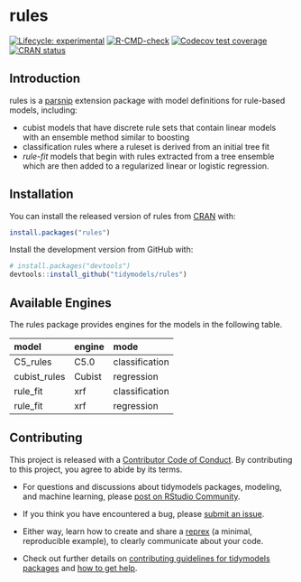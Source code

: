 
<!-- README.md is generated from README.Rmd. Please edit that file -->

# rules

<!-- badges: start -->

[![Lifecycle:
experimental](https://img.shields.io/badge/lifecycle-experimental-orange.svg)](https://lifecycle.r-lib.org/articles/stages.html)
[![R-CMD-check](https://github.com/tidymodels/rules/actions/workflows/R-CMD-check.yaml/badge.svg)](https://github.com/tidymodels/rules/actions/workflows/R-CMD-check.yaml)
[![Codecov test
coverage](https://codecov.io/gh/tidymodels/rules/branch/main/graph/badge.svg)](https://app.codecov.io/gh/tidymodels/rules?branch=main)
[![CRAN
status](https://www.r-pkg.org/badges/version/rules)](https://cran.r-project.org/package=rules)
<!-- badges: end -->

## Introduction

rules is a [parsnip](https://parsnip.tidymodels.org/) extension package
with model definitions for rule-based models, including:

- cubist models that have discrete rule sets that contain linear models
  with an ensemble method similar to boosting
- classification rules where a ruleset is derived from an initial tree
  fit
- *rule-fit* models that begin with rules extracted from a tree ensemble
  which are then added to a regularized linear or logistic regression.

## Installation

You can install the released version of rules from
[CRAN](https://CRAN.R-project.org) with:

``` r
install.packages("rules")
```

Install the development version from GitHub with:

``` r
# install.packages("devtools")
devtools::install_github("tidymodels/rules")
```

## Available Engines

The rules package provides engines for the models in the following
table.

| model        | engine | mode           |
|:-------------|:-------|:---------------|
| C5_rules     | C5.0   | classification |
| cubist_rules | Cubist | regression     |
| rule_fit     | xrf    | classification |
| rule_fit     | xrf    | regression     |

## Contributing

This project is released with a [Contributor Code of
Conduct](https://www.contributor-covenant.org/version/2/1/CODE_OF_CONDUCT.html).
By contributing to this project, you agree to abide by its terms.

- For questions and discussions about tidymodels packages, modeling, and
  machine learning, please [post on RStudio
  Community](https://community.rstudio.com/new-topic?category_id=15&tags=tidymodels,question).

- If you think you have encountered a bug, please [submit an
  issue](https://github.com/tidymodels/rules/issues).

- Either way, learn how to create and share a
  [reprex](https://reprex.tidyverse.org/articles/articles/learn-reprex.html)
  (a minimal, reproducible example), to clearly communicate about your
  code.

- Check out further details on [contributing guidelines for tidymodels
  packages](https://www.tidymodels.org/contribute/) and [how to get
  help](https://www.tidymodels.org/help/).
